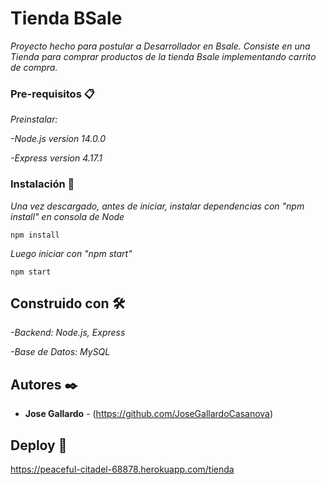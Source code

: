 # Tienda BSale

_Proyecto hecho para postular a Desarrollador en Bsale. Consiste en una Tienda para comprar productos de la tienda Bsale implementando carrito de compra._

### Pre-requisitos 📋

_Preinstalar:_

_-Node.js version 14.0.0_

_-Express version 4.17.1_

### Instalación 🔧

_Una vez descargado, antes de iniciar, instalar dependencias con "npm install" en consola de Node_

```
npm install
```

_Luego iniciar con "npm start"_

```
npm start
```


## Construido con 🛠️

_-Backend: Node.js, Express_

_-Base de Datos: MySQL_

## Autores ✒️

* **Jose Gallardo** - (https://github.com/JoseGallardoCasanova)

## Deploy 📄

https://peaceful-citadel-68878.herokuapp.com/tienda
